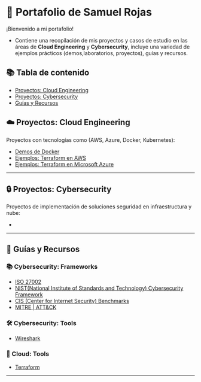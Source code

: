# 📂 Portafolio de Samuel Rojas
¡Bienvenido a mi portafolio!
- Contiene una recopilación de mis proyectos y casos de estudio en las áreas de **Cloud Engineering** y **Cybersecurity**, incluye una variedad de ejemplos prácticos (demos,laboratorios, proyectos), guías y recursos.

## 📚 Tabla de contenido
- [Proyectos: Cloud Engineering](#️-cloud-engineering)
- [Proyectos: Cybersecurity](#-cybersecurity)
- [Guías y Recursos](#guías-y-recursos)

## ☁️ Proyectos: Cloud Engineering
Proyectos con tecnologías como (AWS, Azure, Docker, Kubernetes):
- [Demos de Docker](https://github.com/samuelrojasm/demo-docker)
- [Ejemplos: Terraform en AWS](https://github.com/samuelrojasm/demo-terraform-aws)
- [Ejemplos: Terraform en Microsoft Azure](https://github.com/samuelrojasm/demo-terraform-azure)

---

## 🔒 Proyectos: Cybersecurity
Proyectos de implementación de soluciones seguridad en infraestructura y nube:
- []()

---

## 📖 Guías y Recursos
### 📚 Cybersecurity: Frameworks
- [ISO 27002](https://www.iso.org/standard/75652.html)
- [NIST(National Institute of Standards and Technology) Cybersecurity Framework](https://www.nist.gov/cyberframework)
- [CIS (Center for Internet Security) Benchmarks](https://www.cisecurity.org/cis-benchmarks)
- [MITRE | ATT&CK](https://attack.mitre.org/)

### 🛠️ Cybersecurity: Tools
- [Wireshark](https://www.wireshark.org/)

### 🔧 Cloud: Tools
- [Terraform]()

---



